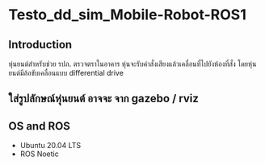 # Testo_dd_sim_Mobile-Robot-ROS1
## Introduction
หุ่นยนต์สำหรับช่วย รปภ. ตรวจตราในอาคาร หุ่นจะรับคำสั่งเสียงแล้วเคลื่อนที่ไปยังห้องที่สั่ง โดยหุ่นยนต์มีล้อขับเคลื่อนแบบ differential drive
## ใส่รูปลักษณ์หุ่นยนต์ อาจจะ จาก gazebo / rviz
## OS and ROS
* Ubuntu 20.04 LTS
* ROS Noetic
##
